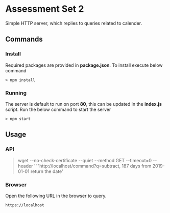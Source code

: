 # Assessment Set 2

Simple HTTP server, which replies to queries related to calender.

## Commands

### Install

Required packages are provided in **package.json**. To install execute below command

`> npm install`

### Running

The server is default to run on port **80**, this can be updated in the **index.js** script. Run the below command to start the server

`> npm start`

## Usage

### API

> wget --no-check-certificate --quiet
> --method GET
> --timeout=0
> --header ''
> 'http://localhost/command?q=subtract, 187 days from 2019-01-01 return the date'

### Browser

Open the following URL in the browser to query.

`https://localhost`
